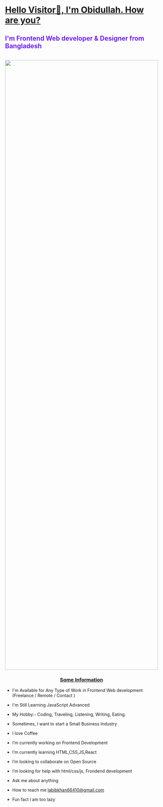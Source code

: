 <h1 align: center;><u>Hello Visitor🤞, I'm Obidullah. How are you?</u></h1>
<h2 style="align: center; color: rgb(109, 33, 231);">I'm Frontend Web developer & Designer from Bangladesh</h2>
   <br/>
<img style="width: 100%; height: 50vh;" src="https://scontent.fjsr8-1.fna.fbcdn.net/v/t39.30808-6/350113198_1265498414355631_4845030143183374506_n.jpg?_nc_cat=109&ccb=1-7&_nc_sid=174925&_nc_ohc=nIThqDIKL2YAX96MKyz&_nc_ht=scontent.fjsr8-1.fna&oh=00_AfCAfXEbrZlgpyTqZMsPZB2b_awuvmriy18w0oKW_pmo_g&oe=64D43ADE" alt="">
<h3 style="text-align: center; font-weight: bold;"><u>Some Information</u></h3>

- I'm Available for Any Type of Work in Frontend Web development (Freelance / Remote / Contact ) 
- I'm Still Learning JavaScript Advanced
- My Hobby:- Coding, Traveling, Listening, Writing, Eating.
- Sometimes, I want to start a Small Business Industry
- I love Coffee
-  I’m currently working on Frontend Development

- I’m currently learning HTML,CSS,JS,React

- I’m looking to collaborate on Open Source

- I’m looking for help with html/css/js, Frondend development

- Ask me about anything

- How to reach me labibkhan66410@gmail.com

- Fun fact I am too lazy
